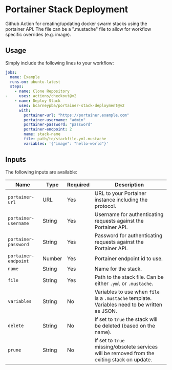 # Portainer Stack Deployment

Github Action for creating/updating docker swarm stacks using the portainer API. The file can be a ".mustache" file to allow for workflow specific overrides (e.g. image).

## Usage

Simply include the following lines to your workflow:

```yaml
jobs:
  name: Example
  runs-on: ubuntu-latest
  steps:
    - name: Clone Repository
-     uses: actions/checkout@v2
    - name: Deploy Stack
      uses: bcarneypba/portainer-stack-deployment@v2
      with:
        portainer-url: "https://portainer.example.com"
        portainer-username: "admin"
        portainer-password: "password"
        portainer-endpoint: 2
        name: stack-name
        file: path/to/stackfile.yml.mustache
        variables: '{"image": "hello-world"}'
```

## Inputs

The following inputs are available:

| Name                 | Type   | Required | Description                                                                                   |
|----------------------|--------|----------|-----------------------------------------------------------------------------------------------|
| `portainer-url`      | URL    | Yes      | URL to your Portainer instance including the protocol.                                        |
| `portainer-username` | String | Yes      | Username for authenticating requests against the Portainer API.                               |
| `portainer-password` | String | Yes      | Password for authenticating requests against the Portainer API.                               |
| `portainer-endpoint` | Number | Yes      | Portainer endpoint id to use.                                                                 |
| `name`               | String | Yes      | Name for the stack.                                                                           |
| `file`               | String | Yes      | Path to the stack file. Can be either `.yml` or `.mustache`.                                  |
| `variables`          | String | No       | Variables to use when `file` is a `.mustache` template. Variables need to be written as JSON. |
| `delete`             | String | No       | If set to `true` the stack will be deleted (based on the name).                               |
| `prune `             | String | No       | If set to `true` missing/obsolete services will be removed from the exiting stack on update.  |
